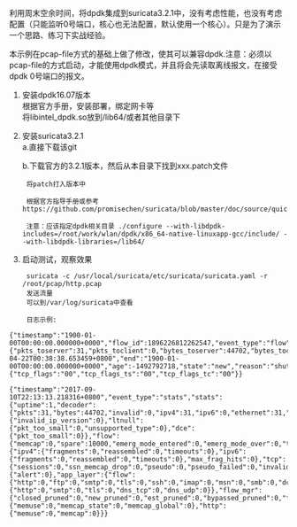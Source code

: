 利用周末空余时间，将dpdk集成到suricata3.2.1中，没有考虑性能，也没有考虑配置（只能监听0号端口，核心也无法配置，默认使用一个核心）。只是为了演示一个思路、练习下实战经验。   

本示例在pcap-file方式的基础上做了修改，使其可以兼容dpdk.注意：必须以pcap-file的方式启动，才能使用dpdk模式，并且将会先读取离线报文，在接受dpdk 0号端口的报文。     

1. 安装dpdk16.07版本    
    根据官方手册，安装部署，绑定网卡等   
    将libintel_dpdk.so放到/lib64/或者其他目录下   
2. 安装suricata3.2.1   
    a.直接下载该git   

    b.下载官方的3.2.1版本，然后从本目录下找到xxx.patch文件   
    
        将patch打入版本中     
        
        根据官方指导手册或参考https://github.com/promisechen/suricata/blob/master/doc/source/quick_start.rst
        
        注意：应该指定dpdk相关目录 ./configure --with-libdpdk-includes=/root/work/wlan/dpdk/x86_64-native-linuxapp-gcc/include/ --with-libdpdk-libraries=/lib64/      

3. 启动测试，观察效果    

        suricata -c /usr/local/suricata/etc/suricata/suricata.yaml -r /root/pcap/http.pcap 
        发送流量        
        可以到/var/log/suricata中查看

        日志示例: 

```
{"timestamp":"1900-01-00T00:00:00.000000+0000","flow_id":1896226812262547,"event_type":"flow","src_ip":"101.6.6.178","src_port":80,"dest_ip":"172.16.44.154","dest_port":42491,"proto":"TCP","flow":{"pkts_toserver":31,"pkts_toclient":0,"bytes_toserver":44702,"bytes_toclient":0,"start":"2017-04-22T00:38:38.653459+0800","end":"1900-01-00T00:00:00.000000+0000","age":-1492792718,"state":"new","reason":"shutdown","alerted":false},"tcp":{"tcp_flags":"00","tcp_flags_ts":"00","tcp_flags_tc":"00"}}

{"timestamp":"2017-09-10T22:13:13.218316+0800","event_type":"stats","stats":{"uptime":1,"decoder":{"pkts":31,"bytes":44702,"invalid":0,"ipv4":31,"ipv6":0,"ethernet":31,"raw":0,"null":0,"sll":0,"tcp":31,"udp":0,"sctp":0,"icmpv4":0,"icmpv6":0,"ppp":0,"pppoe":0,"gre":0,"vlan":0,"vlan_qinq":0,"teredo":0,"ipv4_in_ipv6":0,"ipv6_in_ipv6":0,"mpls":0,"avg_pkt_size":1442,"max_pkt_size":1442,"erspan":0,"ipraw":{"invalid_ip_version":0},"ltnull":{"pkt_too_small":0,"unsupported_type":0},"dce":{"pkt_too_small":0}},"flow":{"memcap":0,"spare":10000,"emerg_mode_entered":0,"emerg_mode_over":0,"tcp_reuse":0,"memuse":7074592},"defrag":{"ipv4":{"fragments":0,"reassembled":0,"timeouts":0},"ipv6":{"fragments":0,"reassembled":0,"timeouts":0},"max_frag_hits":0},"tcp":{"sessions":0,"ssn_memcap_drop":0,"pseudo":0,"pseudo_failed":0,"invalid_checksum":0,"no_flow":0,"syn":0,"synack":0,"rst":0,"segment_memcap_drop":0,"stream_depth_reached":0,"reassembly_gap":0,"memuse":1638400,"reassembly_memuse":12332832},"detect":{"alert":0},"app_layer":{"flow":{"http":0,"ftp":0,"smtp":0,"tls":0,"ssh":0,"imap":0,"msn":0,"smb":0,"dcerpc_tcp":0,"dns_tcp":0,"failed_tcp":0,"dcerpc_udp":0,"dns_udp":0,"failed_udp":0},"tx":{"http":0,"smtp":0,"tls":0,"dns_tcp":0,"dns_udp":0}},"flow_mgr":{"closed_pruned":0,"new_pruned":0,"est_pruned":0,"bypassed_pruned":0,"flows_checked":1,"flows_notimeout":1,"flows_timeout":0,"flows_timeout_inuse":0,"flows_removed":0,"rows_checked":65536,"rows_skipped":65535,"rows_empty":0,"rows_busy":0,"rows_maxlen":1},"dns":{"memuse":0,"memcap_state":0,"memcap_global":0},"http":{"memuse":0,"memcap":0}}}

```  

